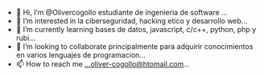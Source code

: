 - 👋 Hi, I’m @Olivercogollo estudiante de ingenieria de software ...
- 👀 I’m interested in la ciberseguridad, hacking etico y desarrollo web...
- 🌱 I’m currently learning bases de datos, javascript, c/c++, python, php y rubi...
- 💞️ I’m looking to collaborate principalmente para adquirir conocimientos en varios lenguajes de programacion...
- 📫 How to reach me ...oliver-cogollo@htomail.com...

<!---
Olivercogollo/Olivercogollo is a ✨ special ✨ repository because its `README.md` (this file) appears on your GitHub profile.
You can click the Preview link to take a look at your changes.
--->
